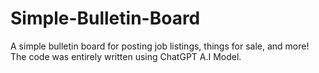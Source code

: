 # Simple-Bulletin-Board
A simple bulletin board for posting job listings, things for sale, and more!
The code was entirely written using ChatGPT A.I Model.
